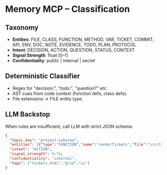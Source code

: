 
# Memory MCP – Classification

## Taxonomy

- **Entities**: FILE, CLASS, FUNCTION, METHOD, VAR, TICKET, COMMIT, API, ENV, DOC, NOTE, EVIDENCE, TODO, PLAN, PROTOCOL
- **Intent**: DECISION, ACTION, QUESTION, STATUS, CONTEXT
- **Signal Strength**: float [0–1]
- **Confidentiality**: public | internal | secret

## Deterministic Classifier

- Regex for "decision:", "todo:", "question?" etc.
- AST cues from code context (function defs, class defs).
- File extensions → FILE entity type.

## LLM Backstop

When rules are insufficient, call LLM with strict JSON schema:

```json
{
  "topic_key": "project:subarea",
  "entities": [{"type":"FUNCTION","name":"renderTickets","file":"src/tickets.js","line_start":42}],
  "intent": "ACTION",
  "signal_strength": 0.74,
  "confidentiality": "internal",
  "tags": ["tickets.html","grid","ui"]
}
```
